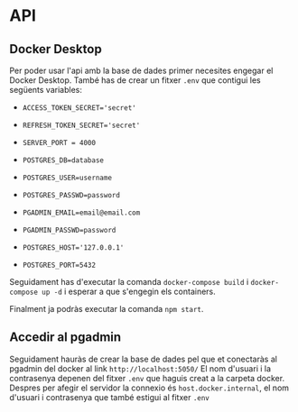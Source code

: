 # API

## Docker Desktop

Per poder usar l'api amb la base de dades primer necesites engegar el Docker Desktop.
També has de crear un fitxer `.env` que contigui les següents variables:
- `ACCESS_TOKEN_SECRET='secret'`
- `REFRESH_TOKEN_SECRET='secret'`
- `SERVER_PORT = 4000`

- `POSTGRES_DB=database`
- `POSTGRES_USER=username`
- `POSTGRES_PASSWD=password`
- `PGADMIN_EMAIL=email@email.com`
- `PGADMIN_PASSWD=password`
- `POSTGRES_HOST='127.0.0.1'`
- `POSTGRES_PORT=5432`

Seguidament has d'executar la comanda `docker-compose build` i `docker-compose up -d` i esperar a que s'engegin els containers.

Finalment ja podràs executar la comanda `npm start`.

## Accedir al pgadmin
Seguidament hauràs de crear la base de dades pel que et conectaràs al pgadmin del docker al link `http://localhost:5050/`
El nom d'usuari i la contrasenya depenen del fitxer `.env` que haguis creat a la carpeta docker.
Despres per afegir el servidor la connexio és `host.docker.internal`, el nom d'usuari i contrasenya que també estigui al fitxer `.env`
